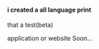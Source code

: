 <h4>i created a all language print</h4>
<p>that a test(beta)</p>
<p>application or website Soon...</p>
